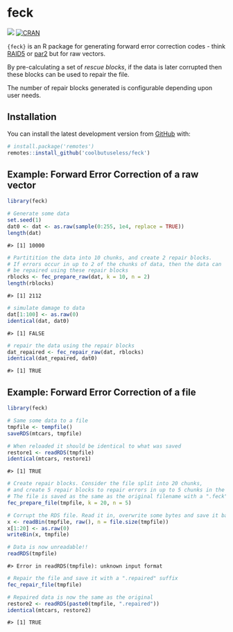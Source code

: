 
<!-- README.md is generated from README.Rmd. Please edit that file -->

# feck

<!-- badges: start -->

![](https://img.shields.io/badge/cool-useless-green.svg)
[![CRAN](https://www.r-pkg.org/badges/version/feck)](https://CRAN.R-project.org/package=feck)
<!-- badges: end -->

`{feck}` is an R package for generating forward error correction codes -
think [RAID5](https://en.wikipedia.org/wiki/Standard_RAID_levels) or
[par2](https://en.wikipedia.org/wiki/Parchive) but for raw vectors.

By pre-calculating a set of *rescue blocks*, if the data is later
corrupted then these blocks can be used to repair the file.

The number of repair blocks generated is configurable depending upon
user needs.

## Installation

<!-- This package can be installed from CRAN -->

<!-- ``` r -->

<!-- install.packages('feck') -->

<!-- ``` -->

You can install the latest development version from
[GitHub](https://github.com/coolbutuseless/feck) with:

``` r
# install.package('remotes')
remotes::install_github('coolbutuseless/feck')
```

<!-- Pre-built source/binary versions can also be installed from -->

<!-- [R-universe](https://r-universe.dev) -->

<!-- ``` r -->

<!-- install.packages('feck', repos = c('https://coolbutuseless.r-universe.dev', 'https://cloud.r-project.org')) -->

<!-- ``` -->

## Example: Forward Error Correction of a raw vector

``` r
library(feck)

# Generate some data
set.seed(1)
dat0 <- dat <- as.raw(sample(0:255, 1e4, replace = TRUE))
length(dat)
```

    #> [1] 10000

``` r
# Partitition the data into 10 chunks, and create 2 repair blocks.
# If errors occur in up to 2 of the chunks of data, then the data can 
# be repaired using these repair blocks
rblocks <- fec_prepare_raw(dat, k = 10, n = 2)
length(rblocks)
```

    #> [1] 2112

``` r
# simulate damage to data
dat[1:100] <- as.raw(0)
identical(dat, dat0)
```

    #> [1] FALSE

``` r
# repair the data using the repair blocks
dat_repaired <- fec_repair_raw(dat, rblocks)
identical(dat_repaired, dat0)
```

    #> [1] TRUE

## Example: Forward Error Correction of a file

``` r
library(feck)

# Same some data to a file
tmpfile <- tempfile()
saveRDS(mtcars, tmpfile)

# When reloaded it should be identical to what was saved
restore1 <- readRDS(tmpfile)
identical(mtcars, restore1)
```

    #> [1] TRUE

``` r
# Create repair blocks. Consider the file split into 20 chunks,
# and create 5 repair blocks to repair errors in up to 5 chunks in the file
# The file is saved as the same as the original filename with a ".feck" suffix
fec_prepare_file(tmpfile, k = 20, n = 5)

# Corrupt the RDS file. Read it in, overwrite some bytes and save it back out
x <- readBin(tmpfile, raw(), n = file.size(tmpfile))
x[1:20] <- as.raw(0)
writeBin(x, tmpfile)

# Data is now unreadable!!
readRDS(tmpfile)
```

    #> Error in readRDS(tmpfile): unknown input format

``` r
# Repair the file and save it with a ".repaired" suffix
fec_repair_file(tmpfile)

# Repaired data is now the same as the original
restore2 <- readRDS(paste0(tmpfile, ".repaired"))
identical(mtcars, restore2)
```

    #> [1] TRUE
